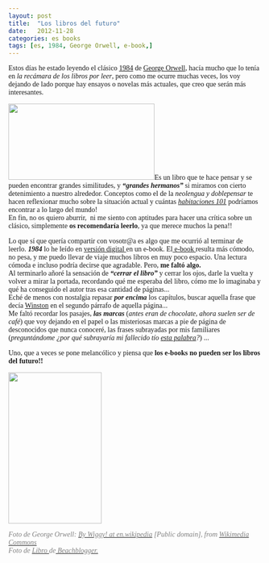 ```yaml
---
layout: post
title:  "Los libros del futuro"
date:   2012-11-28
categories: es books
tags: [es, 1984, George Orwell, e-book,]
---
```

<span style="font-family:'Ubuntu Light';">Estos días he estado leyendo el clásico <a title="1984" href="http://es.wikipedia.org/wiki/1984_(novela)" target="_blank">1984</a> de <a title="George Orwell" href="http://es.wikipedia.org/wiki/George_Orwell" target="_blank">George Orwell</a>, hacía mucho que lo tenía en <em>la recámara de los libros por leer</em>, pero como me ocurre muchas veces, los voy dejando de lado porque hay ensayos o novelas más actuales, que creo que serán más interesantes.<br>
  
<span style="font-family:'Ubuntu Light';"><a href="http://commons.wikimedia.org/wiki/File%3A1984.png"><img class="alignleft" title="1984" src="http://upload.wikimedia.org/wikipedia/commons/f/f6/1984.png" alt="" width="290" height="151"></a>Es un libro que te hace pensar y se pueden encontrar grandes similitudes, y <em><strong>“grandes hermanos”</strong> </em>si miramos con cierto detenimiento a nuestro alrededor. Conceptos como el de la</span><i style="font-family:'Ubuntu Light';"> neolengua y doblepensar</i><span style="font-family:'Ubuntu Light';"> te hacen reflexionar mucho sobre la situación actual y cuántas </span><a title="Habitación 101" href="http://es.wikipedia.org/wiki/Habitaci%C3%B3n_101" target="_blank"><i style="font-family:'Ubuntu Light';">habitaciones 101</i></a><span style="font-family:'Ubuntu Light';"> podríamos encontrar a lo largo del mundo!<br>
</span><span style="font-family:'Ubuntu Light';">En fin, no os quiero aburrir, &nbsp;ni me siento con aptitudes para hacer una crítica sobre un clásico, simplemente <strong>os recomendaría leerlo</strong>, ya que merece muchos la pena!!</span></p>
<p><!--more--></p>
<p><span style="font-family:'Ubuntu Light';">Lo que sí que quería compartir con vosotr@a es algo que me ocurrió al terminar de leerlo.&nbsp;<em><strong>1984</strong> </em>lo he leído en <a title="Versión E-Book" href="http://epubgratis.me/node/20031" target="_blank">versión digital </a>en un e-book. El<a title="ebook" href="http://es.wikipedia.org/wiki/Ebook" target="_blank"> e-book&nbsp;</a>resulta más cómodo, no pesa, y me puedo llevar de viaje muchos libros en muy poco espacio. Una lectura cómoda e incluso podría decirse que agradable. Pero,<strong> me faltó algo.</strong><br>
</span><span style="font-family:'Ubuntu Light';">Al terminarlo añoré la sensación de<strong><em> “cerrar el libro”</em></strong>&nbsp;y cerrar los ojos, darle la vuelta y volver a mirar la portada, recordando qué me esperaba del libro, cómo me lo imaginaba y qué ha conseguido el autor tras esa cantidad de páginas...<br>
</span><span style="font-family:'Ubuntu Light';">Eché de menos con nostalgia repasar<em>&nbsp;<strong>por encima&nbsp;</strong></em>los capítulos, buscar aquella frase que decía <a title="Winston" href="http://es.wikipedia.org/wiki/Winston_Smith" target="_blank">Winston</a> en el segundo párrafo de aquella página...<br>
</span><span style="font-family:'Ubuntu Light';">Me faltó recordar los pasajes, <strong><em>las marcas</em></strong> (<em>antes eran de chocolate, ahora suelen ser de café</em>) que voy dejando en el papel o las misteriosas marcas a pie de página de desconocidos que nunca conoceré, las frases subrayadas por mis familiares (<em>preguntándome ¿por qué subrayaría mi fallecido tío&nbsp;<span style="text-decoration:underline;">esta palabra</span>?</em>) ...</span></p>
<p><span style="font-family:'Ubuntu Light';">Uno, que a veces se pone melancólico y piensa que <strong>los e-books no pueden ser los libros del futuro!!</strong></span></p>
<p><a href="http://www.flickr.com/photos/beachblogger/2362109445/sizes/l/in/photostream/"><img class="aligncenter size-medium wp-image-1026" title="1984_rec" src="http://izaroblog.files.wordpress.com/2012/11/1984_rec1.jpg?w=185" alt="" width="185" height="300"></a></p>
<p><span style="color:#808080;"><em><span style="font-family:'Ubuntu Light';">Foto de George Orwell: <a title="Foto George Orwell" href="http://upload.wikimedia.org/wikipedia/commons/f/f6/1984.png" target="_blank"><span style="color:#808080;">By Wiggy! at en.wikipedia</span></a> [Public domain], from <a title="commons" href="http://commons.wikimedia.org/wiki/Portada" target="_blank"><span style="color:#808080;">Wikimedia Commons<br>
</span></a>Foto de <a title="Libro 1984" href="http://www.flickr.com/photos/beachblogger/2362109445/sizes/l/in/photostream/" target="_blank"><span style="color:#808080;">Libro </span></a>de<a title="Beachblogger" href="http://www.flickr.com/photos/beachblogger/" target="_blank"><span style="color:#808080;"> Beachblogger.</span></a></span></em></span></p>
